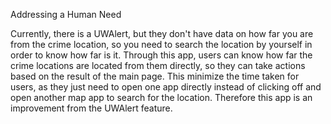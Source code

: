 Addressing a Human Need

Currently, there is a UWAlert, but they don't have data on how far you are from the crime location, so you need to search the location by yourself in order to know how far is it. Through this app, users can know how far the crime locations are located from them directly, so they can take actions based on the result of the main page. This minimize the time taken for users, as they just need to open one app directly instead of clicking off and open another map app to search for the location. Therefore this app is an improvement from the UWAlert feature. 
